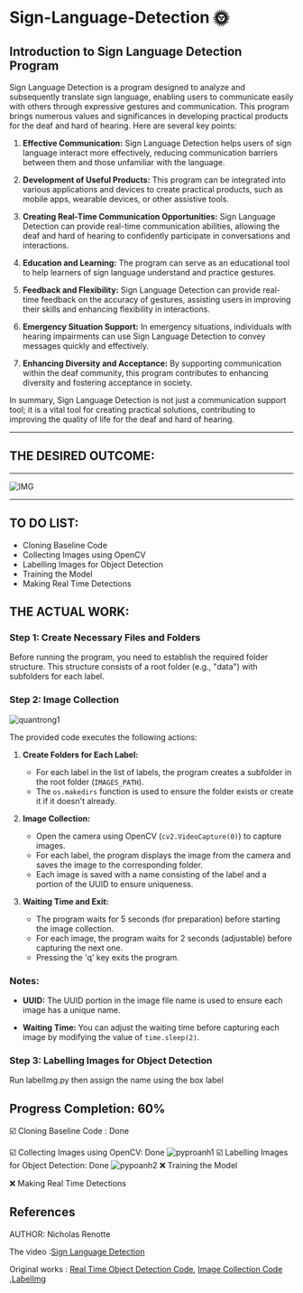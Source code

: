 # Sign-Language-Detection 🌞
## Introduction to Sign Language Detection Program 

Sign Language Detection is a program designed to analyze and subsequently translate sign language, enabling users to communicate easily with others through expressive gestures and communication. This program brings numerous values and significances in developing practical products for the deaf and hard of hearing. Here are several key points:

1. **Effective Communication:** Sign Language Detection helps users of sign language interact more effectively, reducing communication barriers between them and those unfamiliar with the language.

2. **Development of Useful Products:** This program can be integrated into various applications and devices to create practical products, such as mobile apps, wearable devices, or other assistive tools.

3. **Creating Real-Time Communication Opportunities:** Sign Language Detection can provide real-time communication abilities, allowing the deaf and hard of hearing to confidently participate in conversations and interactions.

4. **Education and Learning:** The program can serve as an educational tool to help learners of sign language understand and practice gestures.

5. **Feedback and Flexibility:** Sign Language Detection can provide real-time feedback on the accuracy of gestures, assisting users in improving their skills and enhancing flexibility in interactions.

6. **Emergency Situation Support:** In emergency situations, individuals with hearing impairments can use Sign Language Detection to convey messages quickly and effectively.

7. **Enhancing Diversity and Acceptance:** By supporting communication within the deaf community, this program contributes to enhancing diversity and fostering acceptance in society.

In summary, Sign Language Detection is not just a communication support tool; it is a vital tool for creating practical solutions, contributing to improving the quality of life for the deaf and hard of hearing.

<hr>

## THE DESIRED OUTCOME:
<hr>

![IMG](https://github.com/yunee19/Sign-Language-Detection/assets/133479803/35a9190b-883c-4252-881c-dca161a0be4d)


<hr>

## TO DO LIST:
- Cloning Baseline Code 
- Collecting Images using OpenCV
- Labelling Images for Object Detection
- Training the Model
- Making Real Time Detections

## THE ACTUAL WORK:


### Step 1: Create Necessary Files and Folders

Before running the program, you need to establish the required folder structure. This structure consists of a root folder (e.g., "data") with subfolders for each label.

### Step 2: Image Collection

![quantrong1](https://github.com/yunee19/Sign-Language-Detection/assets/133479803/13d2762d-6175-4602-b4ec-8eace0edd9b3)

The provided code executes the following actions:

1. **Create Folders for Each Label:**
   - For each label in the list of labels, the program creates a subfolder in the root folder (`IMAGES_PATH`).
   - The `os.makedirs` function is used to ensure the folder exists or create it if it doesn't already.

2. **Image Collection:**
   - Open the camera using OpenCV (`cv2.VideoCapture(0)`) to capture images.
   - For each label, the program displays the image from the camera and saves the image to the corresponding folder.
   - Each image is saved with a name consisting of the label and a portion of the UUID to ensure uniqueness.

3. **Waiting Time and Exit:**
   - The program waits for 5 seconds (for preparation) before starting the image collection.
   - For each image, the program waits for 2 seconds (adjustable) before capturing the next one.
   - Pressing the 'q' key exits the program.

### Notes:

- **UUID:** The UUID portion in the image file name is used to ensure each image has a unique name.

- **Waiting Time:** You can adjust the waiting time before capturing each image by modifying the value of `time.sleep(2)`.

### Step 3: Labelling Images for Object Detection
Run labelImg.py then assign the name using the box label

## Progress Completion: 60%
☑️ Cloning Baseline Code : Done

☑️ Collecting Images using OpenCV: Done
![pyproanh1](https://github.com/yunee19/Sign-Language-Detection/assets/133479803/285d3188-c7e3-4fb9-ae97-cc86ab4b0609)
☑️ Labelling Images for Object Detection: Done
![pypoanh2](https://github.com/yunee19/Sign-Language-Detection/assets/133479803/9487b359-d143-4aad-abf7-33a379a5e0bc)
❌ Training the Model

❌ Making Real Time Detections

## References
AUTHOR: Nicholas Renotte 

The video :[Sign Language Detection ](https://www.youtube.com/live/V0Pk_dPU2lY?si=AS2qrB97H2yDQN-v)

Original works : 
[Real Time Object Detection Code](https://github.com/nicknochnack/RealTimeObjectDetection),
[Image Collection Code](https://github.com/nicknochnack/RealTimeSignLanguageDetectionwithTFJS/blob/main/Image%20Collection.ipynb) ,[LabelImg](https://github.com/HumanSignal/labelImg)
